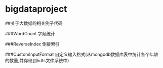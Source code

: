 # bigdataproject
##关于大数据的相关例子代码

###WordCount 字频统计

###ReverseIndex 倒排索引

###CustomInputFormat 自定义输入格式(从mongodb数据库表中统计各个年龄的数量,并存储到hdfs文件系统中)

